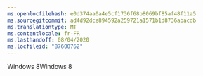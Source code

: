```yaml
---
ms.openlocfilehash: e0d374aa0a4e5cf1736f68b8069bf85af48f11a5
ms.sourcegitcommit: ad4d92dce894592a259721a1571b1d8736abacdb
ms.translationtype: MT
ms.contentlocale: fr-FR
ms.lasthandoff: 08/04/2020
ms.locfileid: "87600762"
---
```

<span data-ttu-id="8b47e-101">Windows 8</span><span class="sxs-lookup"><span data-stu-id="8b47e-101">Windows 8</span></span>
